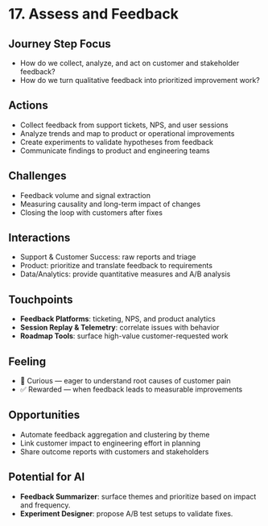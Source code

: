 # 17. Assess and Feedback

## Journey Step Focus
- How do we collect, analyze, and act on customer and stakeholder feedback?
- How do we turn qualitative feedback into prioritized improvement work?

## Actions
- Collect feedback from support tickets, NPS, and user sessions
- Analyze trends and map to product or operational improvements
- Create experiments to validate hypotheses from feedback
- Communicate findings to product and engineering teams

## Challenges
- Feedback volume and signal extraction
- Measuring causality and long-term impact of changes
- Closing the loop with customers after fixes

## Interactions
- Support & Customer Success: raw reports and triage
- Product: prioritize and translate feedback to requirements
- Data/Analytics: provide quantitative measures and A/B analysis

## Touchpoints
- **Feedback Platforms**: ticketing, NPS, and product analytics
- **Session Replay & Telemetry**: correlate issues with behavior
- **Roadmap Tools**: surface high-value customer-requested work

## Feeling
- 🔎 Curious — eager to understand root causes of customer pain
- ✅ Rewarded — when feedback leads to measurable improvements

## Opportunities
- Automate feedback aggregation and clustering by theme
- Link customer impact to engineering effort in planning
- Share outcome reports with customers and stakeholders

## Potential for AI
- **Feedback Summarizer**: surface themes and prioritize based on impact and frequency.
- **Experiment Designer**: propose A/B test setups to validate fixes.
